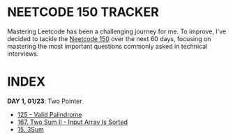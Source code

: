 # NEETCODE 150 TRACKER

Mastering Leetcode has been a challenging journey for me. To improve, I've decided to tackle the [Neetcode 150](https://neetcode.io/roadmap) over the next 60 days, focusing on mastering the most important questions commonly asked in technical interviews.

# INDEX

**DAY 1, 01/23**: Two Pointer
- [125 - Valid Palindrome](TwoPointer/validpalindrome.md)
- [167. Two Sum II - Input Array Is Sorted](TwoPointer/TwoSumII.md)
- [15. 3Sum](TwoPointer/3Sum.md)
